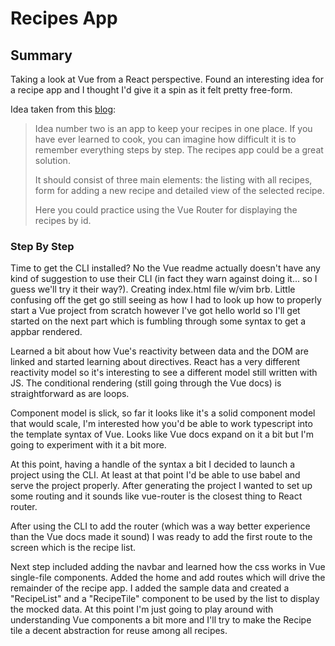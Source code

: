 # Recipes App

## Summary
Taking a look at Vue from a React perspective. Found an interesting idea for a recipe app and I thought I'd give it a spin as it felt pretty free-form.

Idea taken from this [blog](https://www.blog.duomly.com/vue-js-project-ideas-for-beginners/):

>Idea number two is an app to keep your recipes in one place. If you have ever learned to cook, you can imagine how difficult it is to remember everything steps by step. The recipes app could be a great solution.
>
>It should consist of three main elements: the listing with all recipes, form for adding a new recipe and detailed view of the selected recipe. 
>
>Here you could practice using the Vue Router for displaying the recipes by id. 

### Step By Step
Time to get the CLI installed? No the Vue readme actually doesn't have any kind of suggestion to use their CLI (in fact they warn against doing it... so I guess we'll try it their way?). Creating index.html file w/vim brb. Little confusing off the get go still seeing as how I had to look up how to properly start a Vue project from scratch however I've got hello world so I'll get started on the next part which is fumbling through some syntax to get a appbar rendered.

Learned a bit about how Vue's reactivity between data and the DOM are linked and started learning about directives. React has a very different reactivity model so it's interesting to see a different model still written with JS.
The conditional rendering (still going through the Vue docs) is straightforward as are loops.

Component model is slick, so far it looks like it's a solid component model that would scale, I'm interested how you'd be able to work typescript into the template syntax of Vue. Looks like Vue docs expand on it a bit but I'm going to experiment with it a bit more.

At this point, having a handle of the syntax a bit I decided to launch a project using the CLI. At least at that point I'd be able to use babel and serve the project properly. After generating the project I wanted to set up some routing and it sounds like vue-router is the closest thing to React router.

After using the CLI to add the router (which was a way better experience than the Vue docs made it sound) I was ready to add the first route to the screen which is the recipe list.

Next step included adding the navbar and learned how the css works in Vue single-file components. Added the home and add routes which will drive the remainder of the recipe app.
I added the sample data and created a "RecipeList" and a "RecipeTile" component to be used by the list to display the mocked data.
At this point I'm just going to play around with understanding Vue components a bit more and I'll try to make the Recipe tile a decent abstraction for reuse among all recipes.


